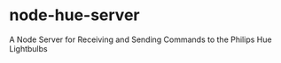 node-hue-server
===============

A Node Server for Receiving and Sending Commands to the Philips Hue Lightbulbs
